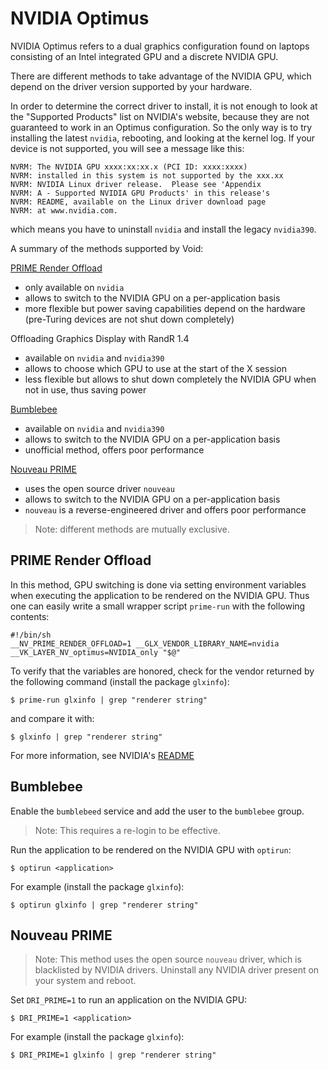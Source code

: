# NVIDIA Optimus

NVIDIA Optimus refers to a dual graphics configuration found on laptops
consisting of an Intel integrated GPU and a discrete NVIDIA GPU.

There are different methods to take advantage of the NVIDIA GPU, which depend on
the driver version supported by your hardware.

In order to determine the correct driver to install, it is not enough to look at
the "Supported Products" list on NVIDIA's website, because they are not
guaranteed to work in an Optimus configuration. So the only way is to try
installing the latest `nvidia`, rebooting, and looking at the kernel log. If
your device is not supported, you will see a message like this:

```
NVRM: The NVIDIA GPU xxxx:xx:xx.x (PCI ID: xxxx:xxxx)
NVRM: installed in this system is not supported by the xxx.xx
NVRM: NVIDIA Linux driver release.  Please see 'Appendix
NVRM: A - Supported NVIDIA GPU Products' in this release's
NVRM: README, available on the Linux driver download page
NVRM: at www.nvidia.com.
```

which means you have to uninstall `nvidia` and install the legacy `nvidia390`.

A summary of the methods supported by Void:

[PRIME Render Offload](#prime-render-offload)

- only available on `nvidia`
- allows to switch to the NVIDIA GPU on a per-application basis
- more flexible but power saving capabilities depend on the hardware (pre-Turing
   devices are not shut down completely)

Offloading Graphics Display with RandR 1.4

- available on `nvidia` and `nvidia390`
- allows to choose which GPU to use at the start of the X session
- less flexible but allows to shut down completely the NVIDIA GPU when not in
   use, thus saving power

[Bumblebee](#bumblebee)

- available on `nvidia` and `nvidia390`
- allows to switch to the NVIDIA GPU on a per-application basis
- unofficial method, offers poor performance

[Nouveau PRIME](#nouveau-prime)

- uses the open source driver `nouveau`
- allows to switch to the NVIDIA GPU on a per-application basis
- `nouveau` is a reverse-engineered driver and offers poor performance

> Note: different methods are mutually exclusive.

## PRIME Render Offload

In this method, GPU switching is done via setting environment variables when
executing the application to be rendered on the NVIDIA GPU. Thus one can easily
write a small wrapper script `prime-run` with the following contents:

```
#!/bin/sh
__NV_PRIME_RENDER_OFFLOAD=1 __GLX_VENDOR_LIBRARY_NAME=nvidia __VK_LAYER_NV_optimus=NVIDIA_only "$@"
```

To verify that the variables are honored, check for the vendor returned by the
following command (install the package `glxinfo`):

```
$ prime-run glxinfo | grep "renderer string"
```

and compare it with:

```
$ glxinfo | grep "renderer string"
```

For more information, see NVIDIA's
[README](https://download.nvidia.com/XFree86/Linux-x86_64/440.44/README/primerenderoffload.html)

## Bumblebee

Enable the `bumblebeed` service and add the user to the `bumblebee` group.

> Note: This requires a re-login to be effective.

Run the application to be rendered on the NVIDIA GPU with `optirun`:

```
$ optirun <application>
```

For example (install the package `glxinfo`):

```
$ optirun glxinfo | grep "renderer string"
```

## Nouveau PRIME

> Note: This method uses the open source `nouveau` driver, which is blacklisted
> by NVIDIA drivers. Uninstall any NVIDIA driver present on your system and
> reboot.

Set `DRI_PRIME=1` to run an application on the NVIDIA GPU:

```
$ DRI_PRIME=1 <application>
```

For example (install the package `glxinfo`):

```
$ DRI_PRIME=1 glxinfo | grep "renderer string"
```
